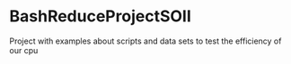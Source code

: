 # BashReduceProjectSOII
Project with examples about scripts and data sets to test the efficiency of our cpu
